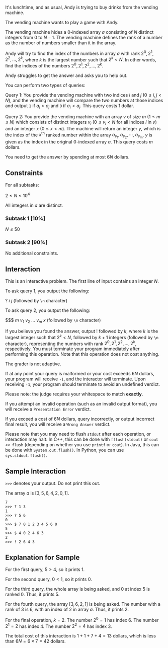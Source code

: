 It's lunchtime, and as usual, Andy is trying to buy drinks from the vending machine.

The vending machine wants to play a game with Andy.

The vending machine hides a $0$-indexed array $a$ consisting of $N$ distinct integers from $0$ to $N-1$. The vending machine defines the rank of a number as the number of numbers smaller than it in the array.

Andy will try to find the index of the numbers in array $a$ with rank $2^0, 2^1, 2^2, \dots, 2^k$, where $k$ is the largest number such that $2^k < N$. In other words, find the indices of the numbers $2^0, 2^1, 2^2, \dots, 2^k$.

Andy struggles to get the answer and asks you to help out.

You can perform two types of queries:

Query 1: You provide the vending machine with two indices $i$ and $j$ $(0 \le i, j < N)$, and the vending machine will compare the two numbers at those indices and output `1` if $a_i > a_j$ and `0` if $a_i < a_j$. This query costs $1$ dollar.

Query 2: You provide the vending machine with an array $v$ of size $m$ $(1 \le m \le N)$ which consists of distinct integers $v_i$ $(0 \le v_i < N$ for all indices $i$ in $v)$ and an integer $x$ $(0 \le x < m)$. The machine will return an integer $y$, which is the index of the $x^\text{th}$ ranked number within the array $a_{v_1}, a_{v_2}, \cdots, a_{v_m}$. $y$ is given as the index in the original $0$-indexed array $a$. This query costs $m$ dollars.

You need to get the answer by spending at most $6N$ dollars.

## Constraints

For all subtasks:

$2 \le N \le 10^4$

All integers in $a$ are distinct.

### Subtask 1 [10%]

$N \le 50$

### Subtask 2 [90%]

No additional constraints.

## Interaction

This is an interactive problem. The first line of input contains an integer $N$.

To ask query 1, you output the following:

$?$ $i$ $j$ (followed by `\n` character)

To ask query 2, you output the following:

$$$ $m$ $v_1$ $v_2$ $\dots$ $v_m$ $x$ (followed by `\n` character)

If you believe you found the answer, output $!$ followed by $k$, where $k$ is the largest integer such that $2^k < N$, followed by $k+1$ integers (followed by `\n` character), representing the numbers with rank $2^0, 2^1, 2^2, \dots, 2^k$, respectively. You must terminate your program immediately after performing this operation. Note that this operation does not cost anything.

The grader is not adaptive.

If at any point your query is malformed or your cost exceeds $6N$ dollars, your program will receive `-1`, and the interactor will terminate. Upon receiving `-1`, your program should terminate to avoid an undefined verdict.

Please note: the judge requires your whitespace to match **exactly**.

If you attempt an invalid operation (such as an invalid output format), you will receive a `Presentation Error` verdict.

If you exceed a cost of $6N$ dollars, query incorrectly, or output incorrect final result, you will receive a `Wrong Answer` verdict.

Please note that you may need to flush `stdout` after each operation, or interaction may halt. In C++, this can be done with `fflush(stdout)` or `cout << flush` (depending on whether you use `printf` or `cout`). In Java, this can be done with `System.out.flush()`. In Python, you can use `sys.stdout.flush()`.

## Sample Interaction

`>>>` denotes your output. Do not print this out.

The array $a$ is $[3, 5, 6, 4, 2, 0, 1]$.

```
7
>>> ? 1 3
1
>>> ? 5 6
0
>>> $ 7 0 1 2 3 4 5 6 0
5
>>> $ 4 0 2 4 6 3
2
>>> ! 2 6 4 3
```

## Explanation for Sample

For the first query, $5 > 4$, so it prints $1$.

For the second query, $0 < 1$, so it prints $0$.

For the third query, the whole array is being asked, and $0$ at index $5$ is ranked $0$. Thus, it prints $5$.

For the fourth query, the array $[3, 6, 2, 1]$ is being asked. The number with a rank of $3$ is $6$, with an index of $2$ in array $a$. Thus, it prints $2$.

For the final operation, $k = 2$. The number $2^0 = 1$ has index $6$. The number $2^1 = 2$ has index $4$. The number $2^2 = 4$ has index $3$.

The total cost of this interaction is $1 + 1 + 7 + 4 = 13$ dollars, which is less than $6N = 6 \times 7 = 42$ dollars.
